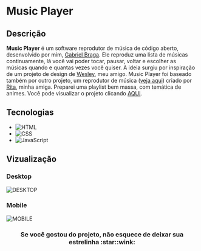 # Music Player

## Descrição
**Music Player** é um software reprodutor de música de código aberto, desenvolvido por mim, [Gabriel Braga](https://github.com/F-Gabriel-Braga).
Ele reproduz uma lista de músicas continuamente, lá você vai poder tocar, pausar, voltar e escolher as músicas quando e quantas vezes você quiser.
A ideia surgiu por inspiração de um projeto de design de [Wesley](https://github.com/w-nobre), meu amigo.
Music Player foi baseado também por outro projeto, um reprodutor de música ([veja aqui](https://github.com/Rfontt/PlayerMusic)) criado por [Rita](https://github.com/Rfontt), minha amiga.
Preparei uma playlist bem massa, com temática de animes.
Você pode visualizar o projeto clicando [AQUI](https://f-gabriel-braga.github.io/music-player/).

## Tecnologias
* ![HTML](https://img.shields.io/badge/HTML%205-orange?style=for-the-badge&logo=html5&logoColor=white)
* ![CSS](https://img.shields.io/badge/CSS%203-blue?style=for-the-badge&logo=css3&logoColor=white)
* ![JavaScript](https://img.shields.io/badge/JavaScript-yellow?style=for-the-badge&logo=javascript&logoColor=white)

## Vizualização
### Desktop
![DESKTOP](https://user-images.githubusercontent.com/66652642/112733247-83068c00-8f1d-11eb-8296-996075fdd45a.jpg)

### Mobile
![MOBILE](https://user-images.githubusercontent.com/66652642/112733260-9580c580-8f1d-11eb-8f96-9f3dd3690a64.jpg)

<h3 align=center>Se você gostou do projeto, não esquece de deixar sua estrelinha :star::wink:</h3>
